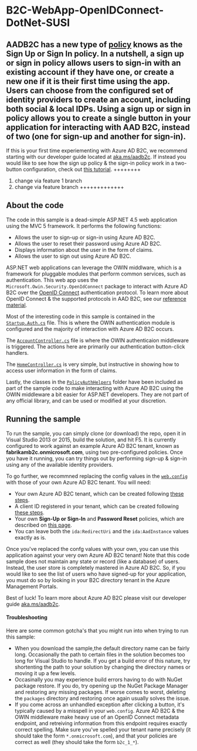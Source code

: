 # B2C-WebApp-OpenIDConnect-DotNet-SUSI
AADB2C has a new type of [policy](https://azure.microsoft.com/documentation/articles/active-directory-b2c-reference-policies/) knows as the **Sign Up or Sign In policy**.  In a nutshell, a sign up or sign in policy allows users to sign-in with an existing account if they have one, or create a new one if it is their first time using the app.  Users can choose from the configured set of identity providers to create an account, including both social & local IDPs.  Using a sign up or sign in policy allows you to create a single button in your application for interacting with AAD B2C, instead of two (one for sign-up and another for sign-in).
------------------------
If this is your first time experiementing with Azure AD B2C, we recommend starting with our developer guide located at [aka.ms/aadb2c](http://aka.ms/aadb2c).  If instead you would like to see how the sign up policy & the sign-in policy work in a two-button configuration, check out [this tutorial](https://azure.microsoft.com/documentation/articles/active-directory-b2c-devquickstarts-web-dotnet/).
++++++++
1. change via feature 1 branch
3. change via feature branch
+++++++++++++

## About the code

The code in this sample is a dead-simple ASP.NET 4.5 web application using the MVC 5 framework.  It performs the following functions:

- Allows the user to sign-up or sign-in using Azure AD B2C.
- Allows the user to reset their password using Azure AD B2C.
- Displays information about the user in the form of claims.
- Allows the user to sign out using Azure AD B2C.

ASP.NET web applications can leverage the OWIN middlware, which is a framework for pluggable modules that perform common services, such as authentication.  This web app uses the `Microsoft.Owin.Security.OpenIdConnect` package to interact with Azure AD B2C over the [OpenID Connect](http://openid.net/connect/) authentication protocol.  To learn more about OpenID Connect & the supported protocols in AAD B2C, see our [reference material](https://azure.microsoft.com/documentation/articles/active-directory-b2c-reference-protocols/).

Most of the interesting code in this sample is contained in the [`Startup.Auth.cs`](https://github.com/AzureADQuickStarts/B2C-WebApp-OpenIDConnect-DotNet-SUSI/blob/master/WebApp-B2C-DotNet/App_Start/Startup.Auth.cs) file.  This is where the OWIN authentication module is configured and the majority of interaction with Azure AD B2C occurs.

The [`AccountController.cs`](https://github.com/AzureADQuickStarts/B2C-WebApp-OpenIDConnect-DotNet-SUSI/blob/master/WebApp-B2C-DotNet/Controllers/AccountController.cs) file is where the OWIN authenticaion middleware is triggered.  The actions here are primarily our authentication button-click handlers.

The [`HomeController.cs`](https://github.com/AzureADQuickStarts/B2C-WebApp-OpenIDConnect-DotNet-SUSI/blob/master/WebApp-B2C-DotNet/Controllers/HomeController.cs) is very simple, but instructive in showing how to access user information in the form of claims.

Lastly, the classes in the [`PolicyAuthHelpers`](https://github.com/AzureADQuickStarts/B2C-WebApp-OpenIDConnect-DotNet-SUSI/tree/master/WebApp-B2C-DotNet/PolicyAuthHelpers) folder have been included as part of the sample code to make interacting with Azure AD B2C using the OWIN middleware a bit easier for ASP.NET developers.  They are not part of any official library, and can be used or modified at your discretion.

## Running the sample

To run the sample, you can simply clone (or download) the repo, open it in Visual Studio 2013 or 2015, build the solution, and hit F5.  It is currently configured to work against an example Azure AD B2C tenant, known as **fabrikamb2c.onmicrosoft.com**, using two pre-configured policies.  Once you have it running, you can try things out by performing sign-up & sign-in using any of the available identity providers.

To go further, we recommned replacing the config values in the [`web.config`](https://github.com/AzureADQuickStarts/B2C-WebApp-OpenIDConnect-DotNet-SUSI/blob/master/WebApp-B2C-DotNet/Web.config#L12-L17) with those of your own Azure AD B2C tenant.  You will need:

- Your own Azure AD B2C tenant, which can be created following [these steps](https://azure.microsoft.com/documentation/articles/active-directory-b2c-get-started/).
- A client ID registered in your tenant, which can be created following [these steps](https://azure.microsoft.com/documentation/articles/active-directory-b2c-app-registration/).
- Your own **Sign-Up or Sign-In** and **Password Reset** policies, which are described on [this page](https://azure.microsoft.com/documentation/articles/active-directory-b2c-reference-policies/#create-a-sign-up-or-sign-in-policy).
- You can leave both the `ida:RedirectUri` and the `ida:AadInstance` values exactly as is.

Once you've replaced the confg values with your own, you can use this application against your very own Azure AD B2C tenant!  Note that this code sample does not maintain any state or record (like a database) of users.  Instead, the user store is completely mastered in Azure AD B2C.  So, if you would like to see the list of users who have signed-up for your application, you must do so by looking in your B2C directory tenant in the Azure Management Portals.

Best of luck!  To learn more about Azure AD B2C please visit our developer guide [aka.ms/aadb2c](http://aka.ms/aadb2c).

#### Troubleshooting

Here are some common gotcha's that you might run into when trying to run this sample:

- When you download the sample,the default directory name can be fairly long.  Occasionally the path to certain files in the solution becomes too long for Visual Studio to handle.  If you get a build error of this nature, try shortenting the path to your solution by changing the directory names or moving it up a few levels.
- Occasinally you may experience build errors having to do with NuGet package restore.  If you do, try opening up the NuGet Package Manager and restoring any missing packages.  If worse comes to worst, deleting the `packages` directory and restoring once again usually solves the issue.
- If you come across an unhandled exception after clicking a button, it's typically caused by a misspell in your `web.config`.  Azure AD B2C & the OWIN middleware make heavy use of an OpenID Connect metadata endpoint, and retreiving information from this endpoint requires exactly correct spelling.  Make sure you've spelled your tenant name precisely (it should take the form `*.onmicrosoft.com`), and that your policies are correct as well (they should take the form `b2c_1_*`).
